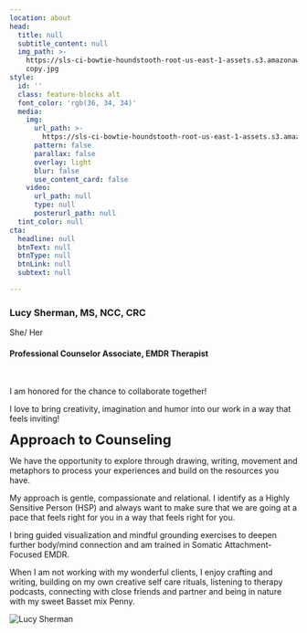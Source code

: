 ```yaml
---
location: about
head:
  title: null
  subtitle_content: null
  img_path: >-
    https://sls-ci-bowtie-houndstooth-root-us-east-1-assets.s3.amazonaws.com/NickArrasate/perceptivecounseling/1645997456135-IMG_2230
    copy.jpg
style:
  id: ''
  class: feature-blocks alt
  font_color: 'rgb(36, 34, 34)'
  media:
    img:
      url_path: >-
        https://sls-ci-bowtie-houndstooth-root-us-east-1-assets.s3.amazonaws.com/NickArrasate/perceptivecounseling/1646176634455-avinash-kumar-4-gLbNUi1Uc-unsplash.jpg
      pattern: false
      parallax: false
      overlay: light
      blur: false
      use_content_card: false
    video:
      url_path: null
      type: null
      posterurl_path: null
  tint_color: null
cta:
  headline: null
  btnText: null
  btnType: null
  btnLink: null
  subtext: null

---
```

<div class="d-flex align-items-center justify-content-around row">
<div class="col-md-6">
<h3>Lucy Sherman, MS, NCC, CRC</h3>
<p>She/ Her</p>
<h4>Professional Counselor Associate, EMDR Therapist</h4>
<p>&nbsp;</p>
<p>I am honored for the chance to collaborate together!</p>
<p>I love to bring creativity, imagination and humor into our work in a way that feels inviting!</p>
<p><span style="font-size: 18pt;"><strong>Approach to Counseling </strong></span></p>
<p>We have the opportunity to explore through drawing, writing, movement and metaphors to process your experiences and build on the resources you have.&nbsp;</p>
<p>My approach is gentle, compassionate and relational. I identify as a Highly Sensitive Person (HSP) and always want to make sure that we are going at a pace that feels right for you in a way that feels right for you.</p>
<p>I bring guided visualization and mindful grounding exercises to deepen further body/mind connection and am trained in Somatic Attachment-Focused EMDR.&nbsp;</p>
<p>When I am not working with my wonderful clients, I enjoy crafting and writing, building on my own creative self care rituals, listening to therapy podcasts, connecting with close friends and partner and being in nature with my sweet Basset mix Penny.&nbsp;</p>
</div>
<div class="col-md-6 col-lg-4 text-center d-flex align-items-center"><img src="{{ page.head.img_path }}" alt="Lucy Sherman" /></div>
</div>
